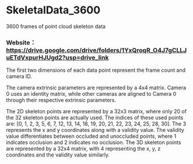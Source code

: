 # SkeletalData_3600
3600 frames of point cloud skeleton data

###   Website：https://drive.google.com/drive/folders/1YxQroqR_O4J7gCLLJuETdVxpurHJUgd2?usp=drive_link

The first two dimensions of each data point represent the frame count and camera ID.

The camera extrinsic parameters are represented by a 4x4 matrix. Camera 0 uses an identity matrix, while other cameras are aligned to Camera 0 through their respective extrinsic parameters.

The 2D skeleton points are represented by a 32x3 matrix, where only 20 of the 32 skeleton points are actually used. The indices of these used points are: [0, 1, 2, 3, 5, 6, 7, 12, 13, 14, 18, 19, 20, 21, 22, 23, 24, 25, 28, 30]. The 3 represents the x and y coordinates along with a validity value. The validity value differentiates between occluded and unoccluded points, where 1 indicates occlusion and 2 indicates no occlusion. The 3D skeleton points are represented by a 32x4 matrix, with 4 representing the x, y, z coordinates and the validity value similarly.


